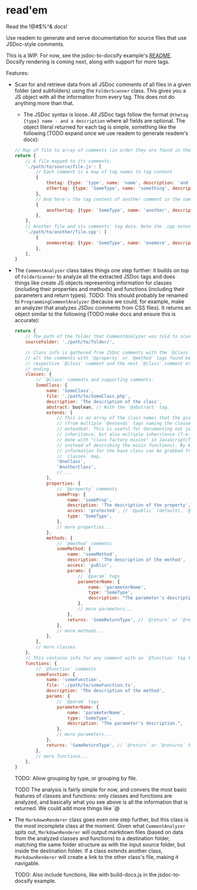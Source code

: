 # read'em

Read the !@#\$%^& docs!

Use readem to generate and serve documentation for source files that use
JSDoc-style comments.

This is a WIP. For now, see the jsdoc-to-docsify example's
[README](./examples/jsdoc-to-docsify/README.md). Docsify rendering is coming
next, along with support for more tags.

Features:

-   Scan for and retrieve data from all JSDoc comments of all files in a given
    folder (and subfolders) using the `FolderScanner` class. This gives you a JS
    object with all the information from every tag. This does not do anything
    more than that.
    -   The JSDoc syntax is loose. _All_ JSDoc tags follow the format `@thetag {type} name - and a description` where all fields are optional. The object literal returned for each tag is simple, something like the following (TODO expand once we use readem to generate readem's docs):
    ```js
    // Map of file to array of comments (in order they are found in their file)
    return {
    	// A file mapped to its comments.
    	'./path/to/source/file.js': [
    		// Each comment is a map of tag names to tag content
    		{
    			thetag: {type: 'type', name: 'name', description: 'and a description'},
    			othertag: {type: 'SomeType', name: 'something', description: 'and a another description'},
    		},
    		// And here's the tag content of another comment in the same file.
    		{
    			anothertag: {type: 'SomeType', name: 'another', description: 'and a another description'},
    		},
    	],
    	// Another file and its comments' tag data. Note the .cpp extension. FolderScanner looks for comments (/** */), regardless of source format.
    	'./path/to/another/file.cpp': [
    		{
    			onemoretag: {type: 'SomeType', name: 'onemore', description: 'and yet another description'},
    		},
    	],
    }
    ```
-   The `CommentAnalyzer` class takes things one step further: it builds on top of
    `FolderScanner` to analyze all the extracted JSDoc tags and does things like create JS
    objects representing information for classes (including their properties and
    methods) and functions (including their parameters and return types). TODO: This should probably be renamed to `ProgrammingCommentAnalyzer` (because we could, for example, make an analyzer that analyzes JSDoc comments from CSS files). It returns an object similar to the following (TODO make docs and ensure this is accurate):

    ```js
    return {
    	// The path of the folder that CommentAnalyzer was told to scan.
    	sourceFolder: './path/to/folder/',

    	// Class info is gathered from JSDoc comments with the `@class` tag, and
    	// all the comments with `@property` or `@method` tags found between a
    	// respective `@class` comment and the next `@class` comment or file
    	// ending.
    	classes: {
    		// `@class` comments and supporting comments.
    		SomeClass: {
    			name: 'SomeClass',
    			file: './path/to/SomeClass.php',
    			description: 'The description of the class',
    			abstract: boolean, // With the `@abstract` tag.
    			extends: [
    				// This is an array of the class names that the given class extends
    				// (from multiple `@extends` tags naming the classes that are
    				// extended). This is useful for documenting not just single
    				// inheritance, but also multiple inheritance (f.e. this could be
    				// done with "class-factory mixins" in JavaScript/TypeScript, but
    				// instead of describing the mixin functions). By knowing the name,
    				// information for the base class can be grabbed from the root
    				// `classes` map.
    				'OneClass',
    				'AnotherClass',
    				// ...
    			],
    			properties: {
    				// `@property` comments
    				someProp: {
    					name: 'someProp',
    					description: 'The description of the property',
    					access: 'protected', // `@public` (default), `@protected`, or `@private` tags
    					type: 'SomeType',
    				},
    				// more properties...
    			},
    			methods: {
    				// `@method` comments
    				someMethod: {
    					name: 'someMethod',
    					description: 'The description of the method',
    					access: 'public',
    					params: {
    						// `@param` tags
    						parameterName: {
    							name: 'parameterName',
    							type: 'SomeType',
    							description: "The parameter's description.",
    						},
    						// more parameters...
    					},
    					returns: 'SomeReturnType', // `@return` or `@returns` tag
    				},
    				// more methods...
    			},
    		},
    		// more classes.
    	},
    	// This contains info for any comment with an `@function` tag that also contains @param or @return or @returns JSDoc tags.
    	functions: {
    		// `@function` comments
    		someFunction: {
    			name: 'someFunction',
    			file: './path/to/someFunction.ts',
    			description: 'The description of the method',
    			params: {
    				// `@param` tags
    				parameterName: {
    					name: 'parameterName',
    					type: 'SomeType',
    					description: "The parameter's description.",
    				},
    				// more parameters...
    			},
    			returns: 'SomeReturnType', // `@return` or `@returns` tag
    		},
    		// more functions...
    	},
    }
    ```

    TODO: Allow grouping by type, or grouping by file.

    TODO The analysis is fairly simple for now, and convers the most basic
    features of classes and functions: only classes and functions are
    analyzed, and basically what you see above is all the information that is
    returned. We could add more things like `@

-   The `MarkdownRenderer` class goes even one step further, but this class is
    the most incomplete class at the moment. Given what `CommentAnalyzer` spits
    out, `MarkdownRenderer` will output markdown files (based on data from the
    analyzed classes and functions) to a destination folder, matching the same
    folder structure as with the input source folder, but inside the destination
    folder. If a class extends another class, `MarkdownRenderer` will create a
    link to the other class's file, making it navigable.

    TODO: Also include functions, like with build-docs.js in the
    jsdoc-to-docsify example.

<!--
OLD DOCS:

Readem uses [dox](https://github.com/tj/dox) for parsing comments, so take a
look at that project to get an idea of what types of jsdoc/custom features are
supported. Visit [usejsdoc.org](http://usejsdoc.org/) to learn jsdoc syntax and
tags.

## Usage

install readem globally.

```
npm install readem -g
```

Go into any directory that contains source files (JavaScript files only, but
possibly more types in the future), then simply run readem without arguments to
generate docs in the current working directory and have them served locally.

```
readem
```

visit `http://localhost:1134` in your browser to read the !@#\$%^& docs!

To see available options, use the `-h` flag.

```
readem -h
```
-->
